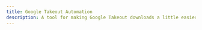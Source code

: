 ```yaml
---
title: Google Takeout Automation
description: A tool for making Google Takeout downloads a little easier to handle
---
```

